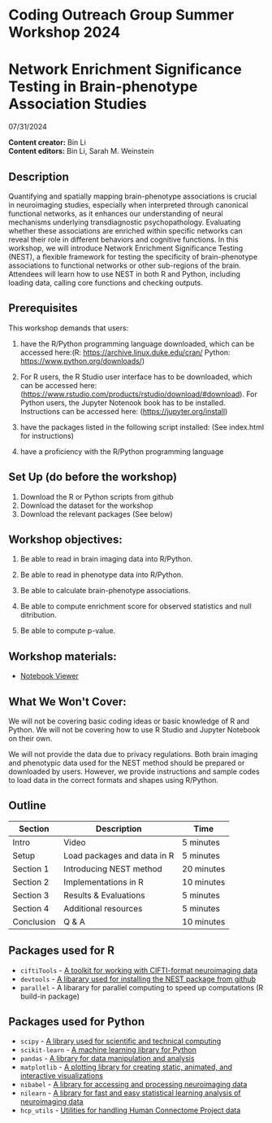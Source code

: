 # Coding Outreach Group Summer Workshop 2024
# Network Enrichment Significance Testing in Brain-phenotype Association Studies

07/31/2024

__**Content creator:**__ Bin Li \
__**Content editors:**__ Bin Li, Sarah M. Weinstein

## Description

Quantifying and spatially mapping brain-phenotype associations is crucial in neuroimaging studies, especially when interpreted through canonical functional networks, as it enhances our understanding of neural mechanisms underlying transdiagnostic psychopathology. Evaluating whether these associations are enriched within specific networks can reveal their role in different behaviors and cognitive functions. In this workshop, we will introduce Network Enrichment Significance Testing (NEST), a flexible framework for testing the specificity of brain-phenotype associations to functional networks or other sub-regions of the brain. Attendees will learn how to use NEST in both R and Python, including loading data, calling core functions and checking outputs.

## Prerequisites

This workshop demands that users:

1. have the R/Python programming language downloaded, which can be accessed here:(R: <https://archive.linux.duke.edu/cran/> Python: <https://www.python.org/downloads/>)

2. For R users, the R Studio user interface has to be downloaded, which can be accessed here:(<https://www.rstudio.com/products/rstudio/download/#download>). For Python users, the Jupyter Notenook book has to be installed. Instructions can be accessed here: (<https://jupyter.org/install>)

3. have the packages listed in the following script installed: (See index.html for instructions)

4. have a proficiency with the R/Python programming language

## Set Up (do before the workshop)

1. Download the R or Python scripts from github
2. Download the dataset for the workshop
3. Download the relevant packages (See below)

## Workshop objectives:

1. Be able to read in brain imaging data into R/Python.

2. Be able to read in phenotype data into R/Python.

3. Be able to calculate brain-phenotype associations.

4. Be able to compute enrichment score for observed statistics and null ditribution.

5. Be able to compute p-value.

## Workshop materials:
- [Notebook Viewer](https://tu-coding-outreach-group.github.io/cog_summer_workshops_2024/nest_in_r/index.html)

## What We Won't Cover:

We will not be covering basic coding ideas or basic knowledge of R and Python. We will not be covering how to use R Studio and Jupyter Notebook on their own.

We will not provide the data due to privacy regulations. Both brain imaging and phenotypic data used for the NEST method should be prepared or downloaded by users. However, we provide instructions and sample codes to load data in the correct formats and shapes using R/Python.

## Outline

| Section | Description | Time |
| --- | --- | --- |
| Intro | Video | 5 minutes |
| Setup | Load packages and data in R| 5 minutes |
| Section 1 | Introducing NEST method | 20 minutes |
| Section 2 | Implementations in R| 10 minutes |
| Section 3 | Results & Evaluations | 5 minutes |
| Section 4 | Additional resources | 5 minutes |
| Conclusion |  Q & A | 10 minutes |

## Packages used for R

* ```ciftiTools``` - [A toolkit for working with CIFTI-format neuroimaging data](https://github.com/mandymejia/ciftiTools)
* ```devtools``` - [A libarary used for installing the NEST package from github](https://github.com/r-lib/devtools)
* ```parallel``` - A libarary for parallel computing to speed up computations (R build-in package)

## Packages used for Python

* ```scipy``` - [A library used for scientific and technical computing](https://scipy.org/)
* ```scikit-learn``` - [A machine learning library for Python](https://scikit-learn.org/)
* ```pandas``` - [A library for data manipulation and analysis](https://pandas.pydata.org/)
* ```matplotlib``` - [A plotting library for creating static, animated, and interactive visualizations](https://matplotlib.org/)
* ```nibabel``` - [A library for accessing and processing neuroimaging data](https://nipy.org/nibabel/)
* ```nilearn``` - [A library for fast and easy statistical learning analysis of neuroimaging data](https://nilearn.github.io/stable/index.html)
* ```hcp_utils``` - [Utilities for handling Human Connectome Project data](https://rmldj.github.io/hcp-utils/)
